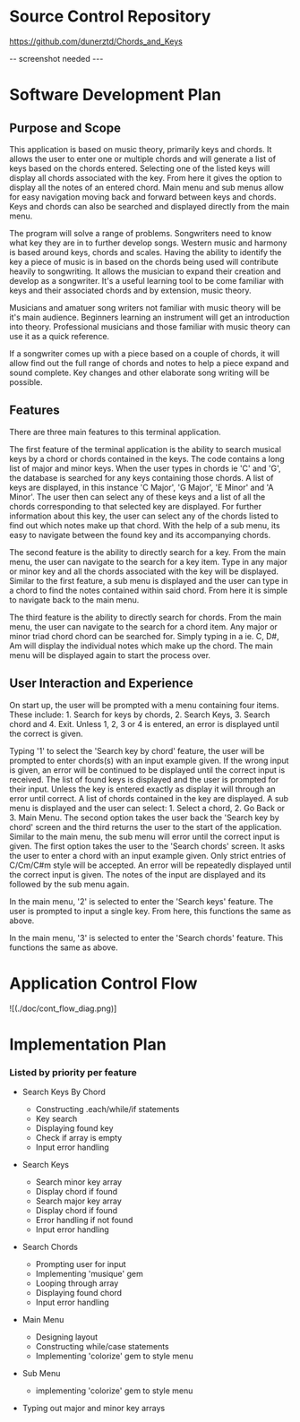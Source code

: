 # Source Control Repository

https://github.com/dunerztd/Chords_and_Keys

-- screenshot needed ---

# Software Development Plan

## Purpose and Scope

This application is based on music theory, primarily keys and chords. It allows the user to enter one or multiple chords and will generate a list of keys based on the chords entered. Selecting one of the listed keys will display all chords associated with the key. From here it gives the option to display all the notes of an entered chord. Main menu and sub menus allow for easy navigation moving back and forward between keys and chords. Keys and chords can also be searched and displayed directly from the main menu.

The program will solve a range of problems. Songwriters need to know what key they are in to further develop songs. Western music and harmony is based around keys, chords and scales. Having the ability to identify the key a piece of music is in based on the chords being used will contribute heavily to songwriting. It allows the musician to expand their creation and develop as a songwriter. It's a useful learning tool to be come familiar with keys and their associated chords and by extension, music theory.

Musicians and amatuer song writers not familiar with music theory will be it's main audience. Beginners learning an instrument will get an introduction into theory. Professional musicians and those familiar with music theory can use it as a quick reference.

If a songwriter comes up with a piece based on a couple of chords, it will allow find out the full range of chords and notes to help a piece expand and sound complete. Key changes and other elaborate song writing will be possible.

## Features

There are three main features to this terminal application.

The first feature of the terminal application is the ability to search musical keys by a chord or chords contained in the keys. The code contains a long list of major and minor keys. When the user types in chords ie 'C' and 'G', the database is searched for any keys containing those chords. A list of keys are displayed, in this instance 'C Major', 'G Major', 'E Minor' and 'A Minor'. The user then can select any of these keys and a list of all the chords corresponding to that selected key are displayed. For further information about this key, the user can select any of the chords listed to find out which notes make up that chord. With the help of a sub menu, its easy to navigate between the found key and its accompanying chords.

The second feature is the ability to directly search for a key. From the main menu, the user can navigate to the search for a key item. Type in any major or minor key and all the chords associated with the key will be displayed. Similar to the first feature, a sub menu is displayed and the user can type in a chord to find the notes contained within said chord. From here it is simple to navigate back to the main menu.

The third feature is the ability to directly search for chords. From the main menu, the user can navigate to the search for a chord item. Any major or minor triad chord chord can be searched for. Simply typing in a ie. C, D#, Am will display the individual notes which make up the chord. The main menu will be displayed again to start the process over.

## User Interaction and Experience

On start up, the user will be prompted with a menu containing four items. These include: 1. Search for keys by chords, 2. Search Keys, 3. Search chord and 4. Exit. Unless 1, 2, 3 or 4 is entered, an error is displayed until the correct is given.

Typing '1' to select the 'Search key by chord' feature, the user will be prompted to enter chords(s) with an input example given. If the wrong input is given, an error will be continued to be displayed until the correct input is received.
The list of found keys is displayed and the user is prompted for their input. Unless the key is entered exactly as display it will through an error until correct. A list of chords contained in the key are displayed.
A sub menu is displayed and the user can select: 1. Select a chord, 2. Go Back or 3. Main Menu. The second option takes the user back the 'Search key by chord' screen and the third returns the user to the start of the application. Similar to the main menu, the sub menu will error until the correct input is given.
The first option takes the user to the 'Search chords' screen. It asks the user to enter a chord with an input example given. Only strict entries of C/Cm/C#m style will be accepted. An error will be repeatedly displayed until the correct input is given. The notes of the input are displayed and its followed by the sub menu again.

In the main menu, '2' is selected to enter the 'Search keys' feature. The user is prompted to input a single key. From here, this functions the same as above.

In the main menu, '3' is selected to enter the 'Search chords' feature. This functions the same as above.

# Application Control Flow

![(./doc/cont_flow_diag.png)]

# Implementation Plan

### Listed by priority per feature

- Search Keys By Chord
  - Constructing .each/while/if statements
  - Key search
  - Displaying found key
  - Check if array is empty
  - Input error handling

- Search Keys
  - Search minor key array
  - Display chord if found
  - Search major key array
  - Display chord if found
  - Error handling if not found
  - Input error handling

- Search Chords
  - Prompting user for input
  - Implementing 'musique' gem
  - Looping through array
  - Displaying found chord
  - Input error handling

- Main Menu
  - Designing layout
  - Constructing while/case statements
  - Implementing 'colorize' gem to style menu

- Sub Menu
  - implementing 'colorize' gem to style menu

- Typing out major and minor key arrays